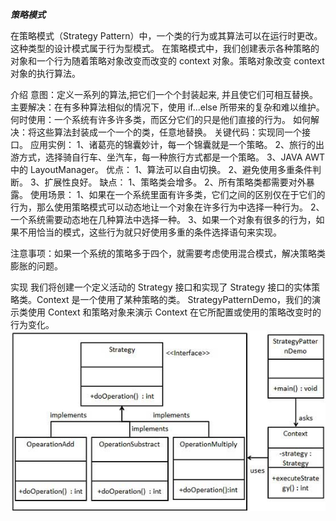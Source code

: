 **_策略模式_**

在策略模式（Strategy Pattern）中，一个类的行为或其算法可以在运行时更改。这种类型的设计模式属于行为型模式。
在策略模式中，我们创建表示各种策略的对象和一个行为随着策略对象改变而改变的 context 对象。策略对象改变 context 对象的执行算法。

介绍
意图：定义一系列的算法,把它们一个个封装起来, 并且使它们可相互替换。
主要解决：在有多种算法相似的情况下，使用 if...else 所带来的复杂和难以维护。
何时使用：一个系统有许多许多类，而区分它们的只是他们直接的行为。
如何解决：将这些算法封装成一个一个的类，任意地替换。
关键代码：实现同一个接口。
应用实例： 
    1、诸葛亮的锦囊妙计，每一个锦囊就是一个策略。 
    2、旅行的出游方式，选择骑自行车、坐汽车，每一种旅行方式都是一个策略。 
    3、JAVA AWT 中的 LayoutManager。
优点： 1、算法可以自由切换。 2、避免使用多重条件判断。 3、扩展性良好。
缺点： 1、策略类会增多。 2、所有策略类都需要对外暴露。
使用场景： 
    1、如果在一个系统里面有许多类，它们之间的区别仅在于它们的行为，那么使用策略模式可以动态地让一个对象在许多行为中选择一种行为。
    2、一个系统需要动态地在几种算法中选择一种。 
    3、如果一个对象有很多的行为，如果不用恰当的模式，这些行为就只好使用多重的条件选择语句来实现。

注意事项：如果一个系统的策略多于四个，就需要考虑使用混合模式，解决策略类膨胀的问题。

实现
我们将创建一个定义活动的 Strategy 接口和实现了 Strategy 接口的实体策略类。Context 是一个使用了某种策略的类。
StrategyPatternDemo，我们的演示类使用 Context 和策略对象来演示 Context 在它所配置或使用的策略改变时的行为变化。
![strategy_pattern_uml_diagram](../../../../resources/picture/strategy_pattern_uml_diagram.jpg "strategy_pattern_uml_diagram")
